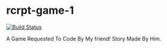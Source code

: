 # rcrpt-game-1
[![Build Status](https://github.com/Recorrupt/rcrpt-game-1/workflows/dotnet.yml)](https://github.com/Recorrupt/rcrpt-game-1/actions)

A Game Requested To Code By My friend! Story Made By Him.
